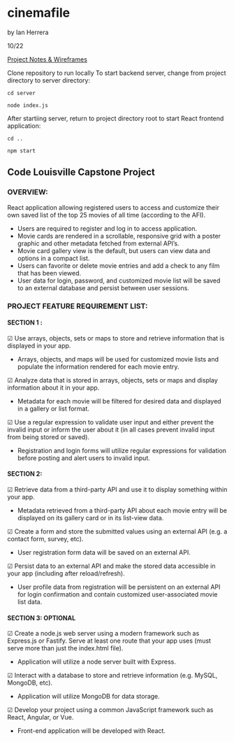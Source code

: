 # cinemafile

by Ian Herrera

10/22

[Project Notes & Wireframes](https://drive.google.com/file/d/194O0oHOlF9V_1GsRv403Ydp8lIth-PZk/view?usp=sharing)

Clone repository to run locally
To start backend server, change from project directory to server directory:
```
cd server
```
```
node index.js
```
After startiing server, return to project directory root to start React frontend application:
```
cd ..
```
```
npm start
```

## Code Louisville Capstone Project
### OVERVIEW:
React application allowing registered users to access and customize their own saved list of the top 25 movies of all time (according to the AFI).
- Users are required to register and log in to access application.
- Movie cards are rendered in a scrollable, responsive grid with a poster graphic and other metadata fetched from external API’s.
- Movie card gallery view is the default, but users can view data and options in a compact list.
- Users can favorite or delete movie entries and add a check to any film that has been viewed.
- User data for login, password, and customized movie list will be saved to an external database and persist between user sessions.

### PROJECT FEATURE REQUIREMENT LIST:

#### SECTION 1 :
☑  Use arrays, objects, sets or maps to store and retrieve information that is displayed in your app.
- Arrays, objects, and maps will be used for customized movie lists and populate the information rendered for each movie entry.

☑  Analyze data that is stored in arrays, objects, sets or maps and display information about it in your app.
- Metadata for each movie will be filtered for desired data and displayed in a gallery or list format.

☑  Use a regular expression to validate user input and either prevent the invalid input or inform the user about it (in all cases prevent invalid input from being stored or saved).
- Registration and login forms will utilize regular expressions for validation before posting and alert users to invalid input.

#### SECTION 2:
☑  Retrieve data from a third-party API and use it to display something within your app.
- Metadata retrieved from a third-party API about each movie entry will be displayed on its gallery card or in its list-view data.

☑  Create a form and store the submitted values using an external API (e.g. a contact form, survey, etc).
- User registration form data will be saved on an external API.

☑  Persist data to an external API and make the stored data accessible in your app (including after reload/refresh).
- User profile data from registration will be persistent on an external API for login confirmation and contain customized user-associated movie list data.

#### SECTION 3: OPTIONAL
☑  Create a node.js web server using a modern framework such as Express.js or Fastify.  Serve at least one route that your app uses (must serve more than just the index.html file).
- Application will utilize a node server built with Express.

☑  Interact with a database to store and retrieve information (e.g. MySQL, MongoDB, etc).
- Application will utilize MongoDB for data storage.

☑  Develop your project using a common JavaScript framework such as React, Angular, or Vue.
- Front-end application will be developed with React.

